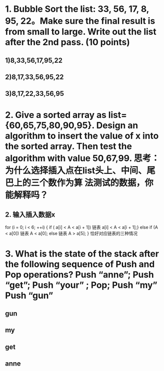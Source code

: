 
# 1. Bubble Sort the list: 33, 56, 17, 8, 95, 22。Make sure the final result is from small to large. Write out the list after the 2nd pass. (10 points) 
## 1)8,33,56,17,95,22
## 2)8,17,33,56,95,22
## 3)8,17,22,33,56,95
# 2. Give a sorted array as list={60,65,75,80,90,95}. Design an algorithm to insert the value of x into the sorted array. Then test the algorithm with value 50,67,99. 思考：为什么选择插入点在list头上、中间、尾巴上的三个数作为算 法测试的数据，你能解释吗？
## 2.  输入插入数据x
 for (i = 0; i < 6; ++i) {
      if ( a[i] < A < a[i + 1])
          链表  a[i] < A < a[i + 1];}
      else if (A < a[0])
         链表 A < a[0];
     else
         链表 A > a[5];
}
恰好对应链表的三种情况

# 3. What is the state of the stack after the following sequence of Push and Pop operations? Push “anne”; Push “get”; Push “your” ; Pop; Push “my” Push “gun” 
## gun
## my
## get
## anne
